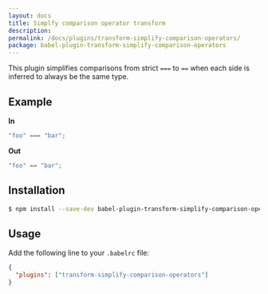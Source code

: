 ```yaml
---
layout: docs
title: Simplfy comparison operator transform
description:
permalink: /docs/plugins/transform-simplify-comparison-operators/
package: babel-plugin-transform-simplify-comparison-operators
---
```


This plugin simplifies comparisons from strict `===` to `==` when each side is inferred
to always be the same type.

## Example

**In**

```javascript
"foo" === "bar";
```

**Out**

```javascript
"foo" == "bar";
```

## Installation

```sh
$ npm install --save-dev babel-plugin-transform-simplify-comparison-operators
```

## Usage

Add the following line to your `.babelrc` file:

```json
{
  "plugins": ["transform-simplify-comparison-operators"]
}
```
